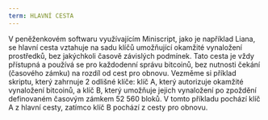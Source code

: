 ```yaml
---
term: HLAVNÍ CESTA
---
```


V peněženkovém softwaru využívajícím Miniscript, jako je například Liana, se hlavní cesta vztahuje na sadu klíčů umožňující okamžité vynaložení prostředků, bez jakýchkoli časově závislých podmínek. Tato cesta je vždy přístupná a používá se pro každodenní správu bitcoinů, bez nutnosti čekání (časového zámku) na rozdíl od cest pro obnovu. Vezměme si příklad skriptu, který zahrnuje 2 odlišné klíče: klíč A, který autorizuje okamžité vynaložení bitcoinů, a klíč B, který umožňuje jejich vynaložení po zpoždění definovaném časovým zámkem 52 560 bloků. V tomto příkladu pochází klíč A z hlavní cesty, zatímco klíč B pochází z cesty pro obnovu.